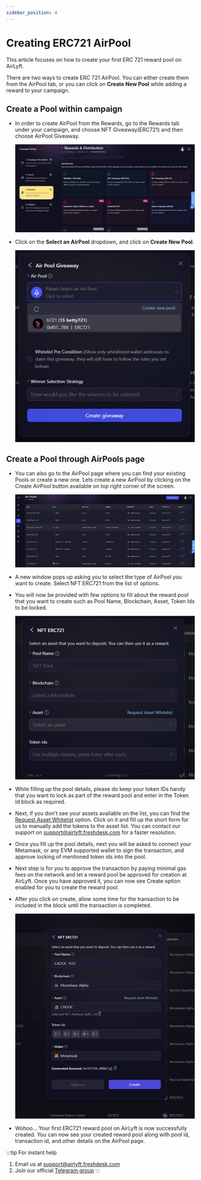 ```yaml
---
sidebar_position: 4
---
```


# Creating ERC721 AirPool

This article focuses on how to create your first ERC 721 reward pool on AirLyft.

There are two ways to create ERC 721 AirPool. You can either create them from the AirPool tab, or you can click on **Create New Pool** while adding a reward to your campaign.

## Create a Pool within campaign

- In order to create AirPool from the Rewards, go to the Rewards tab under your campaign, and choose NFT Giveaway(ERC721) and then choose AirPool Giveaway.

    ![AirPool from Rewards Tab](../images/rewardstab.png)

- Click on the **Select an AirPool** dropdown, and click on **Create New Pool**.

    ![Create New Pool](../images/createnewpool.png)

## Create a Pool through AirPools page

- You can also go to the AirPool page where you can find your existing Pools or create a new one. Lets create a new AirPool by clicking on the Create AirPool button available on top right corner of the screen.

    ![create pool](../images/airpoolcreate.png)

- A new window pops up asking you to select the type of AirPool you want to create. Select NFT ERC721 from the list of options.

- You will now be provided with few options to fill about the reward pool that you want to create such as Pool Name, Blockchain, Asset, Token Ids to be locked.

    ![Pool Details ERC721](../images/erc721pooldetail.png)

- While filling up the pool details, please do keep your token IDs handy that you want to lock as part of the reward pool and enter in the Token Id block as required. 

- Next, if you don't see your assets available on the list, you can find the [Request Asset Whitelist](https://docs.google.com/forms/d/e/1FAIpQLSdmdE3BmNwWQ1kZbKZqFzzRoBX38ltecXiSjuS5VEthwH28Yw/viewform) option. Click on it and fill up the short form for us to manually add the tokens to the asset list. You can contact our support on [support@airlyft.freshdesk.com](mailto:support@airlyft.freshdesk.com) for a faster resolution.

- Once you fill up the pool details, next you will be asked to connect your Metamask, or any EVM supported wallet to sign the transaction, and approve locking of mentioned token ids into the pool.

- Next step is for you to approve the transaction by paying minimal gas fees on the network and let a reward pool be approved for creation at AirLyft. Once you have approved it, you can now see Create option enabled for you to create the reward pool.

- After you click on create, allow some time for the transaction to be included in the block until the transaction is completed.

    ![Pool Created](../images/erc721poolcreated.png)

- Wohoo... Your first ERC721 reward pool on AirLyft is now successfully created. You can now see your created reward pool along with pool id, transaction id, and other details on the AirPool page.


:::tip For instant help
1. Email us at [support@airlyft.freshdesk.com](mailto:support@airlyft.freshdesk.com)
2. Join our official [Telegram group](https://t.me/kyteone)
::: 